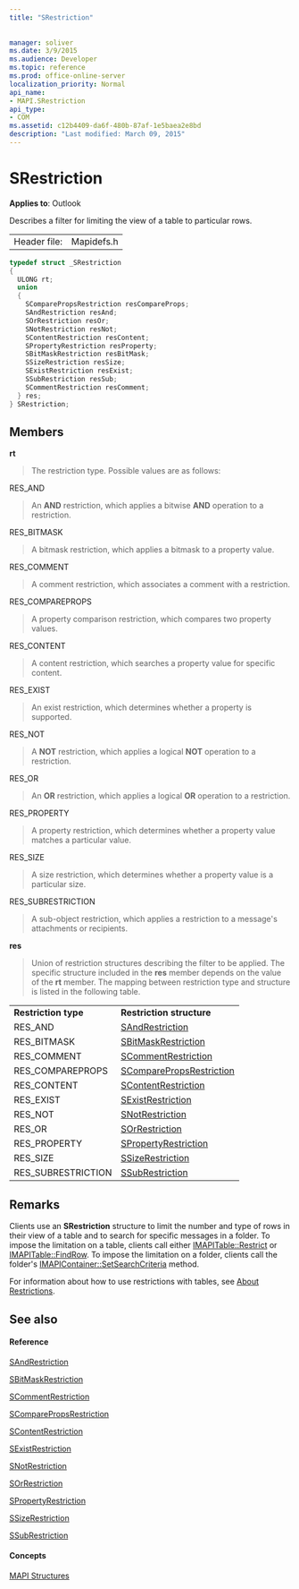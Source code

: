 ```yaml
---
title: "SRestriction"
 
 
manager: soliver
ms.date: 3/9/2015
ms.audience: Developer
ms.topic: reference
ms.prod: office-online-server
localization_priority: Normal
api_name:
- MAPI.SRestriction
api_type:
- COM
ms.assetid: c12b4409-da6f-480b-87af-1e5baea2e8bd
description: "Last modified: March 09, 2015"
---
```


# SRestriction

  
  
**Applies to**: Outlook 
  
Describes a filter for limiting the view of a table to particular rows. 
  
|||
|:-----|:-----|
|Header file:  <br/> |Mapidefs.h  <br/> |
   
```cpp
typedef struct _SRestriction
{
  ULONG rt;
  union
  {
    SComparePropsRestriction resCompareProps;
    SAndRestriction resAnd;
    SOrRestriction resOr;
    SNotRestriction resNot;
    SContentRestriction resContent;
    SPropertyRestriction resProperty;
    SBitMaskRestriction resBitMask;
    SSizeRestriction resSize;
    SExistRestriction resExist;
    SSubRestriction resSub;
    SCommentRestriction resComment;
  } res;
} SRestriction;

```

## Members

 **rt**
  
> The restriction type. Possible values are as follows: 
    
RES_AND 
  
> An **AND** restriction, which applies a bitwise **AND** operation to a restriction. 
    
RES_BITMASK 
  
> A bitmask restriction, which applies a bitmask to a property value.
    
RES_COMMENT 
  
> A comment restriction, which associates a comment with a restriction.
    
RES_COMPAREPROPS 
  
> A property comparison restriction, which compares two property values.
    
RES_CONTENT 
  
> A content restriction, which searches a property value for specific content.
    
RES_EXIST 
  
> An exist restriction, which determines whether a property is supported.
    
RES_NOT 
  
> A **NOT** restriction, which applies a logical **NOT** operation to a restriction. 
    
RES_OR 
  
> An **OR** restriction, which applies a logical **OR** operation to a restriction. 
    
RES_PROPERTY 
  
> A property restriction, which determines whether a property value matches a particular value.
    
RES_SIZE 
  
> A size restriction, which determines whether a property value is a particular size.
    
RES_SUBRESTRICTION 
  
> A sub-object restriction, which applies a restriction to a message's attachments or recipients.
    
 **res**
  
> Union of restriction structures describing the filter to be applied. The specific structure included in the **res** member depends on the value of the **rt** member. The mapping between restriction type and structure is listed in the following table. 
    
|||
|:-----|:-----|
|**Restriction type** <br/> |**Restriction structure** <br/> |
|RES_AND  <br/> |[SAndRestriction](sandrestriction.md) <br/> |
|RES_BITMASK  <br/> |[SBitMaskRestriction](sbitmaskrestriction.md) <br/> |
|RES_COMMENT  <br/> |[SCommentRestriction](scommentrestriction.md) <br/> |
|RES_COMPAREPROPS  <br/> |[SComparePropsRestriction](scomparepropsrestriction.md) <br/> |
|RES_CONTENT  <br/> |[SContentRestriction](scontentrestriction.md) <br/> |
|RES_EXIST  <br/> |[SExistRestriction](sexistrestriction.md) <br/> |
|RES_NOT  <br/> |[SNotRestriction](snotrestriction.md) <br/> |
|RES_OR  <br/> |[SOrRestriction](sorrestriction.md) <br/> |
|RES_PROPERTY  <br/> |[SPropertyRestriction](spropertyrestriction.md) <br/> |
|RES_SIZE  <br/> |[SSizeRestriction](ssizerestriction.md) <br/> |
|RES_SUBRESTRICTION  <br/> |[SSubRestriction](ssubrestriction.md) <br/> |
   
## Remarks

Clients use an **SRestriction** structure to limit the number and type of rows in their view of a table and to search for specific messages in a folder. To impose the limitation on a table, clients call either [IMAPITable::Restrict](imapitable-restrict.md) or [IMAPITable::FindRow](imapitable-findrow.md). To impose the limitation on a folder, clients call the folder's [IMAPIContainer::SetSearchCriteria](imapicontainer-setsearchcriteria.md) method. 
  
For information about how to use restrictions with tables, see [About Restrictions](about-restrictions.md). 
  
## See also

#### Reference

[SAndRestriction](sandrestriction.md)
  
[SBitMaskRestriction](sbitmaskrestriction.md)
  
[SCommentRestriction](scommentrestriction.md)
  
[SComparePropsRestriction](scomparepropsrestriction.md)
  
[SContentRestriction](scontentrestriction.md)
  
[SExistRestriction](sexistrestriction.md)
  
[SNotRestriction](snotrestriction.md)
  
[SOrRestriction](sorrestriction.md)
  
[SPropertyRestriction](spropertyrestriction.md)
  
[SSizeRestriction](ssizerestriction.md)
  
[SSubRestriction](ssubrestriction.md)
#### Concepts

[MAPI Structures](mapi-structures.md)

